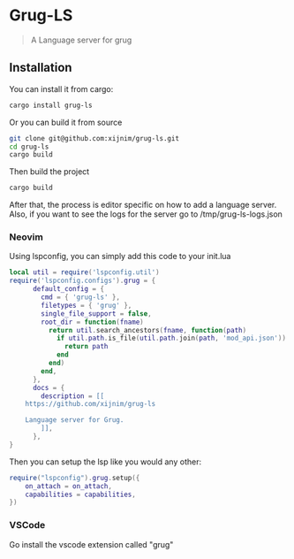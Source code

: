 # Grug-LS
> A Language server for grug

## Installation
You can install it from cargo:
```bash
cargo install grug-ls
```

Or you can build it from source
```bash
git clone git@github.com:xijnim/grug-ls.git
cd grug-ls
cargo build
```

Then build the project
```bash
cargo build
```

After that, the process is editor specific on how to add a language server.
Also, if you want to see the logs for the server go to /tmp/grug-ls-logs.json

### Neovim
Using lspconfig, you can simply add this code to your init.lua
```lua
local util = require('lspconfig.util')
require('lspconfig.configs').grug = {
      default_config = {
        cmd = { 'grug-ls' },
        filetypes = { 'grug' },
        single_file_support = false,
        root_dir = function(fname)
          return util.search_ancestors(fname, function(path)
            if util.path.is_file(util.path.join(path, 'mod_api.json')) then
              return path
            end
          end)
        end,
      },
      docs = {
        description = [[
    https://github.com/xijnim/grug-ls

    Language server for Grug.
        ]],
      },
}
```
Then you can setup the lsp like you would any other:
```lua
require("lspconfig").grug.setup({
    on_attach = on_attach,
    capabilities = capabilities,
})
```

### VSCode
Go install the vscode extension called "grug"
